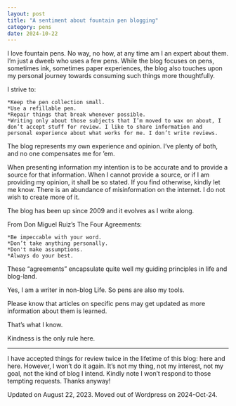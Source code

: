 ```yaml
---
layout: post
title: "A sentiment about fountain pen blogging"
category: pens
date: 2024-10-22
---
```

I love fountain pens. No way, no how, at any time am I an expert about them. I’m just a dweeb who uses a few pens. While the blog focuses on pens, sometimes ink, sometimes paper experiences, the blog also touches upon my personal journey towards consuming such things more thoughtfully.

I strive to:

    *Keep the pen collection small.
    *Use a refillable pen.
    *Repair things that break whenever possible.
    *Writing only about those subjects that I’m moved to wax on about, I don’t accept stuff for review. I like to share information and personal experience about what works for me. I don’t write reviews.

The blog represents my own experience and opinion. I’ve plenty of both, and no one compensates me for ’em.

When presenting information my intention is to be accurate and to provide a source for that information. When I cannot provide a source, or if I am providing my opinion, it shall be so stated. If you find otherwise, kindly let me know. There is an abundance of misinformation on the internet. I do not wish to create more of it.

The blog has been up since 2009 and it evolves as I write along.

From Don Miguel Ruiz’s The Four Agreements:

    *Be impeccable with your word.
    *Don’t take anything personally.
    *Don't make assumptions.
    *Always do your best.
    
These “agreements” encapsulate quite well my guiding principles in life and blog-land.

Yes, I am a writer in non-blog Life. So pens are also my tools.

Please know that articles on specific pens may get updated as more information about them is learned.

That’s what I know.

Kindness is the only rule here.

________________

I have accepted things for review twice in the lifetime of this blog: here and here.  However,  I won’t do it again. It’s not my thing, not my interest, not my goal, not the kind of blog I intend. Kindly note I won’t respond to those tempting requests. Thanks anyway!

Updated on August 22, 2023. Moved out of Wordpress on 2024-Oct-24.